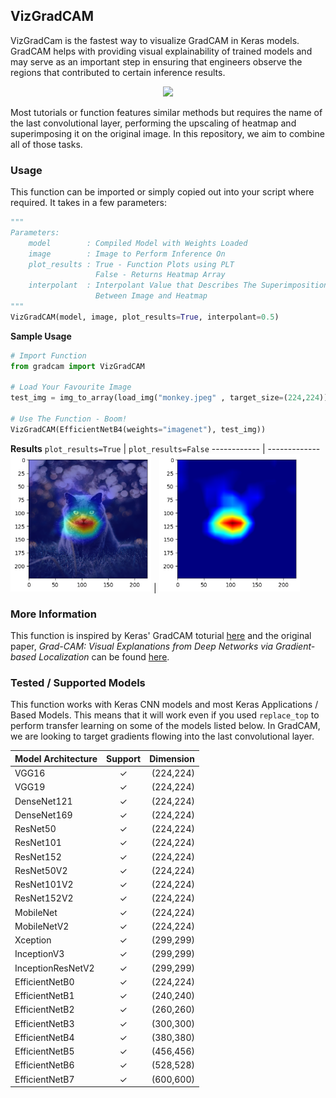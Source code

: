 ## VizGradCAM
VizGradCam is the fastest way to visualize GradCAM in Keras models. GradCAM helps with providing visual explainability of trained models and may serve as an important step in ensuring that engineers observe the regions that contributed to certain inference results.

<p align="center">
  <img src="https://github.com/gkeechin/VizGradCAM/blob/main/examples/gradcam-example.png" width="700">
</p>

Most tutorials or function features similar methods but requires the name of the last convolutional layer, performing the upscaling of heatmap and superimposing it on the original image. In this repository, we aim to combine all of those tasks.
### Usage
This function can be imported or simply copied out into your script where required. It takes in a few parameters:

```python
"""
Parameters:
    model        : Compiled Model with Weights Loaded
    image        : Image to Perform Inference On 
    plot_results : True - Function Plots using PLT
                   False - Returns Heatmap Array
    interpolant  : Interpolant Value that Describes The Superimposition Ratio
                   Between Image and Heatmap
"""
VizGradCAM(model, image, plot_results=True, interpolant=0.5)
```

__Sample Usage__
```python
# Import Function
from gradcam import VizGradCAM

# Load Your Favourite Image
test_img = img_to_array(load_img("monkey.jpeg" , target_size=(224,224)))

# Use The Function - Boom!
VizGradCAM(EfficientNetB4(weights="imagenet"), test_img))
```

**Results**
`plot_results=True` | `plot_results=False`
------------ | -------------
<img src="examples/superimposed.png" width="225" /> | <img src="examples/heatmap.png" width="225" />

### More Information
This function is inspired by Keras' GradCAM toturial [here](https://keras.io/examples/vision/grad_cam/) and the original paper, _Grad-CAM: Visual Explanations from Deep Networks via Gradient-based Localization_ can be found [here](https://arxiv.org/abs/1610.02391).



### Tested / Supported Models
This function works with Keras CNN models and most Keras Applications / Based Models. This means that it will work even if you used `replace_top` to perform transfer learning on some of the models listed below. In GradCAM, we are looking to target gradients flowing into the last convolutional layer.

| Model Architecture |  Support  |  Dimension  |
|--------------------|:---------:|------------:|
VGG16	| ✓	| (224,224)
VGG19	| ✓	| (224,224)
DenseNet121	| ✓	| (224,224)
DenseNet169	| ✓	| (224,224)
ResNet50	| ✓	| (224,224)
ResNet101	| ✓	| (224,224)
ResNet152	| ✓	| (224,224)
ResNet50V2	| ✓	| (224,224)
ResNet101V2	| ✓	| (224,224)
ResNet152V2	| ✓	| (224,224)
MobileNet	| ✓	| (224,224)
MobileNetV2	| ✓	| (224,224)
Xception	| ✓	| (299,299)
InceptionV3	| ✓	| (299,299)
InceptionResNetV2	| ✓	| (299,299)
EfficientNetB0	| ✓	| (224,224)
EfficientNetB1	| ✓	| (240,240)
EfficientNetB2	| ✓	| (260,260)
EfficientNetB3	| ✓	| (300,300)
EfficientNetB4	| ✓	| (380,380)
EfficientNetB5	| ✓	| (456,456)
EfficientNetB6	| ✓	| (528,528)
EfficientNetB7	| ✓	| (600,600)
